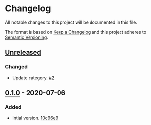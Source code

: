 # Changelog

All notable changes to this project will be documented in this file.

The format is based on [Keep a Changelog](http://keepachangelog.com/)
and this project adheres to [Semantic Versioning](http://semver.org/).

## [Unreleased](https://github.com/atomist-skills/yamllint-skill/compare/0.1.0...HEAD)

### Changed

-   Update category. [#2](https://github.com/atomist-skills/yamllint-skill/issues/2)

## [0.1.0](https://github.com/atomist-skills/yamllint-skill/tree/0.1.0) - 2020-07-06

### Added

-   Intial version. [10c96e9](https://github.com/atomist-skills/yamllint-skill/commit/10c96e9b2b8c2e2c11ce1c1f2fbdb315fb2b7618)
